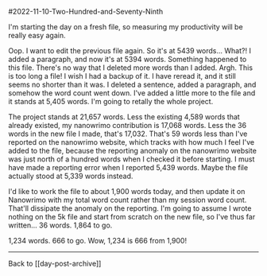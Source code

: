 #2022-11-10-Two-Hundred-and-Seventy-Ninth

I'm starting the day on a fresh file, so measuring my productivity will be really easy again.

Oop.  I want to edit the previous file again.  So it's at 5439 words...  What?!  I added a paragraph, and now it's at 5394 words.  Something happened to this file.  There's no way that I deleted more words than I added.  Argh.  This is too long a file!  I wish I had a backup of it.  I have reread it, and it still seems no shorter than it was.  I deleted a sentence, added a paragraph, and somehow the word count went down.  I've added a little more to the file and it stands at 5,405 words.  I'm going to retally the whole project.

The project stands at 21,657 words.  Less the existing 4,589 words that already existed, my nanowrimo contribution is 17,068 words.  Less the 36 words in the new file I made, that's 17,032.  That's 59 words less than I've reported on the nanowrimo website, which tracks with how much I feel I've added to the file, because the reporting anomaly on the nanowrimo website was just north of a hundred words when I checked it before starting.  I must have made a reporting error when I reported 5,439 words.  Maybe the file actually stood at 5,339 words instead.

I'd like to work the file to about 1,900 words today, and then update it on Nanowrimo with my total word count rather than my session word count.  That'll dissipate the anomaly on the reporting.  I'm going to assume I wrote nothing on the 5k file and start from scratch on the new file, so I've thus far written...  36 words.  1,864 to go.

1,234 words.  666 to go.  Wow, 1,234 is 666 from 1,900!

---
Back to [[day-post-archive]]
